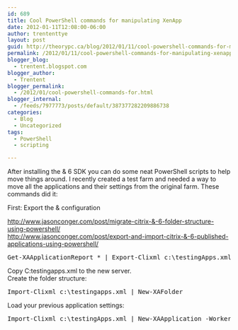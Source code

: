 ```yaml
---
id: 689
title: Cool PowerShell commands for manipulating XenApp
date: 2012-01-11T12:08:00-06:00
author: trententtye
layout: post
guid: http://theorypc.ca/blog/2012/01/11/cool-powershell-commands-for-manipulating-xenapp/
permalink: /2012/01/11/cool-powershell-commands-for-manipulating-xenapp/
blogger_blog:
  - trentent.blogspot.com
blogger_author:
  - Trentent
blogger_permalink:
  - /2012/01/cool-powershell-commands-for.html
blogger_internal:
  - /feeds/7977773/posts/default/387377282209886738
categories:
  - Blog
  - Uncategorized
tags:
  - PowerShell
  - scripting

---
```

After installing the & 6 SDK you can do some neat PowerShell scripts to help move things around. I recently created a test farm and needed a way to move all the applications and their settings from the original farm. These commands did it:

First: Export the & configuration

<http://www.jasonconger.com/post/migrate-citrix-&-6-folder-structure-using-powershell/>  
<http://www.jasonconger.com/post/export-and-import-citrix-&-6-published-applications-using-powershell/>

<pre class="lang:ps decode:true ">Get-XAApplicationReport * | Export-Clixml c:\testingApps.xml</pre>

Copy C:testingapps.xml to the new server.  
Create the folder structure:

<pre class="lang:ps decode:true ">Import-Clixml c:\testingapps.xml | New-XAFolder</pre>

Load your previous application settings:

<pre class="lang:ps decode:true ">Import-Clixml c:\testingApps.xml | New-XAApplication -WorkerGroupNames $null</pre>

&nbsp;

<!-- AddThis Advanced Settings generic via filter on the_content -->

<!-- AddThis Share Buttons generic via filter on the_content -->